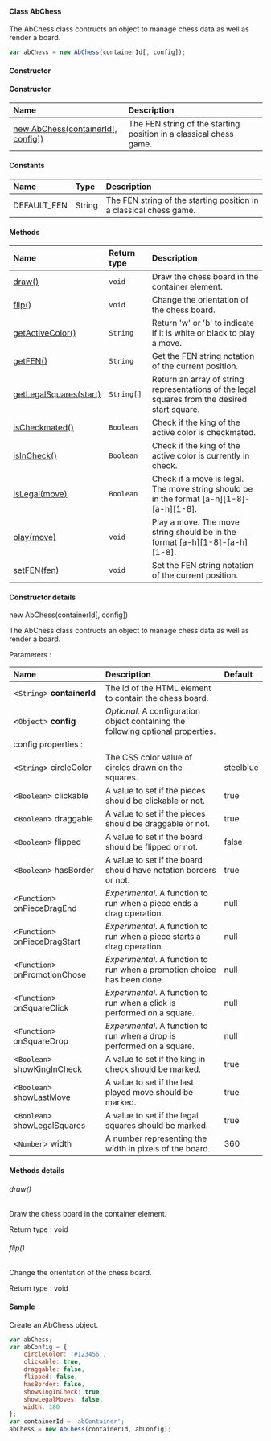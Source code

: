 #### Class AbChess

The AbChess class contructs an object to manage chess data as well as render a board.

```Javascript
var abChess = new AbChess(containerId[, config]);
```

#### Constructor
#### Constructor

| Name | Description |
| :--- | :--- |
| [new AbChess(containerId[, config])](#constructor-details) | The FEN string of the starting position in a classical chess game. |

#### Constants

| Name | Type | Description |
| :--- | :--- | :--- |
| DEFAULT_FEN | String | The FEN string of the starting position in a classical chess game. |

#### Methods

| Name | Return type | Description |
| :--- | :--- | :--- |
| [draw()](#draw) | `void` | Draw the chess board in the container element. |
| [flip()](#flip) | `void` | Change the orientation of the chess board. |
| [getActiveColor()](#getActiveColor) | `String` | Return 'w' or 'b' to indicate if it is white or black to play a move. |
| [getFEN()](#getFEN) | `String` | Get the FEN string notation of the current position. |
| [getLegalSquares(start)](#getLegalSquares) | `String[]` | Return an array of string representations of the legal squares from the desired start square. |
| [isCheckmated()](#isCheckmated) | `Boolean` | Check if the king of the active color is checkmated. |
| [isInCheck()](#isInCheck) | `Boolean` | Check if the king of the active color is currently in check. |
| [isLegal(move)](#isLegal) | `Boolean` | Check if a move is legal. The move string should be in the format [a-h][1-8]-[a-h][1-8]. |
| [play(move)](#play) | `void` | Play a move. The move string should be in the format [a-h][1-8]-[a-h][1-8]. |
| [setFEN(fen)](#setFEN) | `void` | Set the FEN string notation of the current position. |


#### Constructor details

new AbChess(containerId[, config])

The AbChess class contructs an object to manage chess data as well as render a board.

Parameters :

| Name | Description | Default |
| :--- | :--- | :--- |
| <`String`> __containerId__ | The id of the HTML element to contain the chess board. |
| <`Object`> __config__ | *Optional*. A configuration object containing the following optional properties. |
| config properties :
| <`String`> circleColor | The CSS color value of circles drawn on the squares. | steelblue
| <`Boolean`> clickable | A value to set if the pieces should be clickable or not. | true
| <`Boolean`> draggable | A value to set if the pieces should be draggable or not. | true
| <`Boolean`> flipped | A value to set if the board should be flipped or not. | false
| <`Boolean`> hasBorder | A value to set if the board should have notation borders or not. | true
| <`Function`> onPieceDragEnd | *Experimental*. A function to run when a piece ends a drag operation. | null
| <`Function`> onPieceDragStart | *Experimental*. A function to run when a piece starts a drag operation. | null
| <`Function`> onPromotionChose | *Experimental*. A function to run when a promotion choice has been done. | null
| <`Function`> onSquareClick | *Experimental*. A function to run when a click is performed on a square. | null
| <`Function`> onSquareDrop | *Experimental*. A function to run when a drop is performed on a square. | null
| <`Boolean`> showKingInCheck | A value to set if the king in check should be marked. | true
| <`Boolean`> showLastMove | A value to set if the last played move should be marked. | true
| <`Boolean`> showLegalSquares | A value to set if the legal squares should be marked. | true
| <`Number`> width | A number representing the width in pixels of the board. | 360

#### Methods details

###### draw()

Draw the chess board in the container element.

Return type : void

###### flip()

Change the orientation of the chess board.

Return type : void






#### Sample

Create an AbChess object.

```Javascript
var abChess;
var abConfig = {
    circleColor: '#123456',
    clickable: true,
    draggable: false,
    flipped: false,
    hasBorder: false,
    showKingInCheck: true,
    showLegalMoves: false,
    width: 180  
};
var containerId = 'abContainer';
abChess = new AbChess(containerId, abConfig);
```
